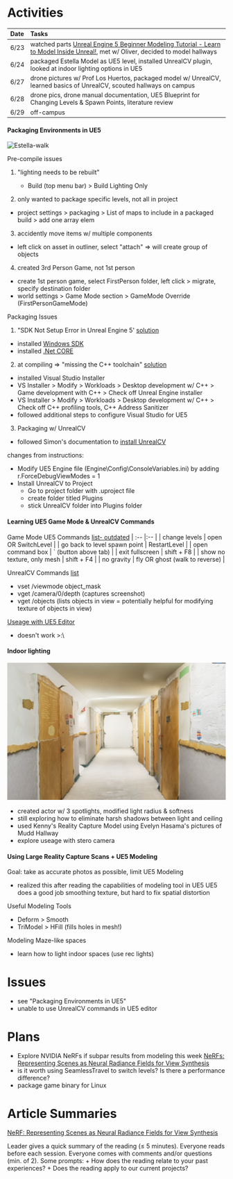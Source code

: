 # Activities
| Date | Tasks
| :--        |:--   |
| 6/23 | watched parts [Unreal Engine 5 Beginner Modeling Tutorial - Learn to Model Inside Unreal!](https://www.youtube.com/watch?v=9InU0xbX7l0&t=666s), met w/ Oliver, decided to model hallways
| 6/24 |  packaged Estella Model as UE5 level, installed UnrealCV plugin, looked at indoor lighting options in UE5
| 6/27  | drone pictures w/ Prof Los Huertos, packaged model w/ UnrealCV, learned basics of UnrealCV, scouted hallways on campus
| 6/28 | drone pics, drone manual documentation, UE5 Blueprint for Changing Levels & Spawn Points, literature review
| 6/29 | off-campus

#### Packaging Environments in UE5
![Estella-walk](estella-walk.gif)

Pre-compile issues
1. "lighting needs to be rebuilt"
    + Build (top menu bar) > Build Lighting Only

2. only wanted to package specific levels, not all in project 
  + project settings > packaging > List of maps to include in a packaged build > add one array elem

3. accidently move items w/ multiple components
+ left click on asset in outliner, select "attach" => will create group of objects

4. created 3rd Person Game, not 1st person
+ create 1st person game, select FirstPerson folder, left click > migrate, specify destination folder
+ world settings > Game Mode section > GameMode Override (FirstPersonGameMode)

Packaging Issues
1. "SDK Not Setup Error in Unreal Engine 5' [solution](https://www.youtube.com/watch?v=EoIdyhjW9e0)
+ installed [Windows SDK](https://developer.microsoft.com/en-us/windows/downloads/windows-sdk/)
+ installed [.Net CORE](https://dotnet.microsoft.com/en-us/download/dotnet/thank-you/sdk-3.1.420-windows-x64-installer)

2. at compiling => "missing the C++ toolchain" [solution](https://docs.unrealengine.com/4.26/en-US/ProductionPipelines/DevelopmentSetup/VisualStudioSetup/)
+ installed Visual Studio Installer 
+ VS Installer > Modify > Workloads > Desktop development w/ C++ > Game development with C++ > Check off Unreal Engine installer
+ VS Installer > Modify > Workloads > Desktop development w/ C++ > Check off C++ profiling tools, C++ Address Sanitizer
+ followed additional steps to configure Visual Studio for UE5

3. Packaging w/ UnrealCV 
+ followed Simon's documentation to [install UnrealCV](https://docs.google.com/document/d/1JNUTa4mtYO1HfRb6MZphGecvot_VNfFEwurrTE0savI/edit?usp=sharing)

changes from instructions: 
+ Modify UE5 Engine file (Engine\Config\ConsoleVariables.ini) by adding r.ForceDebugViewModes = 1
+ Install UnrealCV to Project 
  + Go to project folder with .uproject file
  + create folder titled Plugins
  + stick UnrealCV folder into Plugins folder

#### Learning UE5 Game Mode & UnrealCV Commands
Game Mode
UE5 Commands [list- outdated](https://www.oldunreal.com/UnrealReference/Console.html)
| :--        |:--   |
| change levels |  open <name of level> OR SwitchLevel <name of level> |
| go back to level spawn point | RestartLevel |
| open command box | ` (button above tab) |
| exit fullscreen | shift + F8 |
| show no texture, only mesh | shift + F4 |
| no gravity | fly OR ghost (walk to reverse) |


UnrealCV Commands [list](http://docs.unrealcv.org/en/latest/reference/commands.html)
+ vset /viewmode object_mask 
+ vget /camera/0/depth (captures screenshot)
+ vget /objects (lists objects in view = potentially helpful for modifying texture of objects in view)

[Useage with UE5 Editor](http://docs.unrealcv.org/en/latest/plugin/custom_scene.html)
+ doesn't work >:\


#### Indoor lighting
![MuddHallway](hallway-lighting.png)
+ created actor w/ 3 spotlights, modified light radius & softness
+ still exploring how to eliminate harsh shadows between light and ceiling
+ used Kenny's Reality Capture Model using Evelyn Hasama's pictures of Mudd Hallway
+ explore useage with stero camera

#### Using Large Reality Capture Scans + UE5 Modeling
Goal: take as accurate photos as possible, limit UE5 Modeling
+ realized this after reading the capabilities of modeling tool in UE5
UE5 does a good job smoothing texture, but hard to fix spatial distortion 

Useful Modeling Tools
+ Deform > Smooth
+ TriModel > HFill (fills holes in mesh!)

Modeling Maze-like spaces
+ learn how to light indoor spaces (use rec lights)


# Issues
+ see "Packaging Environments in UE5" 
+ unable to use UnrealCV commands in UE5 editor


# Plans
+ Explore NVIDIA NeRFs if subpar results from modeling this week [NeRFs: Representing Scenes as Neural Radiance Fields for View Synthesis](https://www.youtube.com/watch?v=CRlN-cYFxTk)
+ is it worth using SeamlessTravel to switch levels? Is there a performance difference? 
+ package game binary for Linux
# Article Summaries
[NeRF: Representing Scenes as Neural Radiance Fields for View Synthesis](https://cs.pomona.edu/~ajc/other/Mildenhall%20et%20al%20-%202022%20-%20NeRF%20representing%20scenes%20as%20neural%20radiance%20field.pdf)


Leader gives a quick summary of the reading (≤ 5 minutes).
Everyone reads before each session.
Everyone comes with comments and/or questions (min. of 2).
Some prompts:
	+ How does the reading relate to your past experiences?
	+ Does the reading apply to our current projects?

